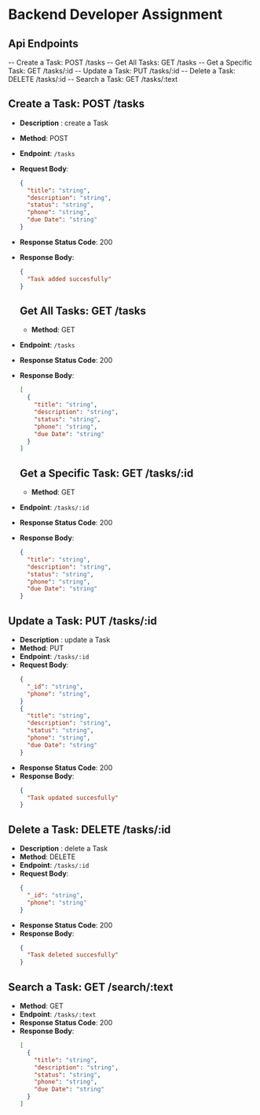 # Backend Developer Assignment

## Api Endpoints

-- Create a Task: POST /tasks
-- Get All Tasks: GET /tasks
-- Get a Specific Task: GET /tasks/:id
-- Update a Task: PUT /tasks/:id
-- Delete a Task: DELETE /tasks/:id
-- Search a Task: GET /tasks/:text

## Create a Task: POST /tasks

- **Description** : create a Task
- **Method**: POST
- **Endpoint**: `/tasks`
- **Request Body**:
  ```json
  {
    "title": "string",
    "description": "string",
    "status": "string",
    "phone": "string",
    "due Date": "string"
  }
  ```
- **Response Status Code**: 200
- **Response Body**:

  ```json
  {
    "Task added succesfully"
  }
  ```

  ## Get All Tasks: GET /tasks

  - **Method**: GET

- **Endpoint**: `/tasks`
- **Response Status Code**: 200
- **Response Body**:

  ```json
  [
    {
      "title": "string",
      "description": "string",
      "status": "string",
      "phone": "string",
      "due Date": "string"
    }
  ]
  ```

  ## Get a Specific Task: GET /tasks/:id

  - **Method**: GET

- **Endpoint**: `/tasks/:id`
- **Response Status Code**: 200
- **Response Body**:

  ```json
  {
    "title": "string",
    "description": "string",
    "status": "string",
    "phone": "string",
    "due Date": "string"
  }
  ```

## Update a Task: PUT /tasks/:id

- **Description** : update a Task
- **Method**: PUT
- **Endpoint**: `/tasks/:id`
- **Request Body**:
  ```json
  {
    "_id": "string",
    "phone": "string",
  }
  {
    "title": "string",
    "description": "string",
    "status": "string",
    "phone": "string",
    "due Date": "string"
  }
  ```
- **Response Status Code**: 200
- **Response Body**:
  ```json
  {
    "Task updated succesfully"
  }
  ```

## Delete a Task: DELETE /tasks/:id

- **Description** : delete a Task
- **Method**: DELETE
- **Endpoint**: `/tasks/:id`
- **Request Body**:
  ```json
  {
    "_id": "string",
    "phone": "string"
  }
  ```
- **Response Status Code**: 200
- **Response Body**:
  ```json
  {
    "Task deleted succesfully"
  }
  ```

## Search a Task: GET /search/:text

- **Method**: GET
- **Endpoint**: `/tasks/:text`
- **Response Status Code**: 200
- **Response Body**:
  ```json
  [
    {
      "title": "string",
      "description": "string",
      "status": "string",
      "phone": "string",
      "due Date": "string"
    }
  ]
  ```

